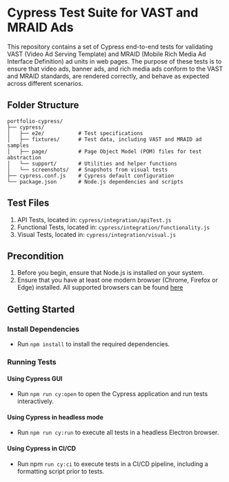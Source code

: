 # Cypress Test Suite for VAST and MRAID Ads

This repository contains a set of Cypress end-to-end tests for validating VAST (Video Ad Serving Template) and MRAID (Mobile Rich Media Ad Interface Definition) ad units in web pages. The purpose of these tests is to ensure that video ads, banner ads, and rich media ads conform to the VAST and MRAID standards, are rendered correctly, and behave as expected across different scenarios.

## Folder Structure

```
portfolio-cypress/
├── cypress/
│   ├── e2e/           # Test specifications
│   ├── fixtures/      # Test data, including VAST and MRAID ad samples
│   ├── page/          # Page Object Model (POM) files for test abstraction
│   └── support/       # Utilities and helper functions
│   └── screenshots/   # Snapshots from visual tests
├── cypress.conf.js    # Cypress default configuration
└── package.json       # Node.js dependencies and scripts
```

## Test Files

1. API Tests, located in: `cypress/integration/apiTest.js`
2. Functional Tests, located in: `cypress/integration/functionality.js`
3. Visual Tests, located in: `cypress/integration/visual.js`

## Precondition

1. Before you begin, ensure that Node.js is installed on your system.
2. Ensure that you have at least one modern browser (Chrome, Firefox or Edge) installed. All supported browsers can be found [here](https://docs.cypress.io/app/references/launching-browsers#Browsers)

## Getting Started

### Install Dependencies

- Run `npm install` to install the required dependencies.

### Running Tests

#### Using Cypress GUI

- Run `npm run cy:open` to open the Cypress application and run tests interactively.

#### Using Cypress in headless mode

- Run `npm run cy:run` to execute all tests in a headless Electron browser.

#### Using Cypress in CI/CD

- Run npm `run cy:ci` to execute tests in a CI/CD pipeline, including a formatting script prior to tests.
